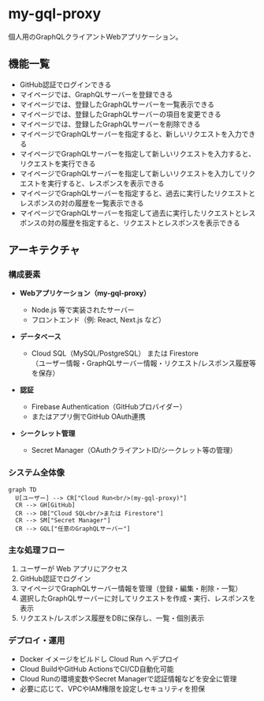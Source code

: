# my-gql-proxy

個人用のGraphQLクライアントWebアプリケーション。

## 機能一覧

- GitHub認証でログインできる
- マイページでは、GraphQLサーバーを登録できる
- マイページでは、登録したGraphQLサーバーを一覧表示できる
- マイページでは、登録したGraphQLサーバーの項目を変更できる
- マイページでは、登録したGraphQLサーバーを削除できる
- マイページでGraphQLサーバーを指定すると、新しいリクエストを入力できる
- マイページでGraphQLサーバーを指定して新しいリクエストを入力すると、リクエストを実行できる
- マイページでGraphQLサーバーを指定して新しいリクエストを入力してリクエストを実行すると、レスポンスを表示できる
- マイページでGraphQLサーバーを指定すると、過去に実行したリクエストとレスポンスの対の履歴を一覧表示できる
- マイページでGraphQLサーバーを指定して過去に実行したリクエストとレスポンスの対の履歴を指定すると、リクエストとレスポンスを表示できる

## アーキテクチャ

### 構成要素

- **Webアプリケーション（my-gql-proxy）**
  - Node.js 等で実装されたサーバー
  - フロントエンド（例: React, Next.js など）

- **データベース**
  - Cloud SQL（MySQL/PostgreSQL） または Firestore  
    （ユーザー情報・GraphQLサーバー情報・リクエスト/レスポンス履歴等を保存）

- **認証**
  - Firebase Authentication（GitHubプロバイダー）
  - またはアプリ側でGitHub OAuth連携

- **シークレット管理**
  - Secret Manager（OAuthクライアントID/シークレット等の管理）

### システム全体像

```mermaid
graph TD
  U[ユーザー] --> CR["Cloud Run<br/>(my-gql-proxy)"]
  CR --> GH[GitHub]
  CR --> DB["Cloud SQL<br/>または Firestore"]
  CR --> SM["Secret Manager"]
  CR --> GQL["任意のGraphQLサーバー"]
```

### 主な処理フロー

1. ユーザーが Web アプリにアクセス
2. GitHub認証でログイン
3. マイページでGraphQLサーバー情報を管理（登録・編集・削除・一覧）
4. 選択したGraphQLサーバーに対してリクエストを作成・実行、レスポンスを表示
5. リクエスト/レスポンス履歴をDBに保存し、一覧・個別表示

### デプロイ・運用

- Docker イメージをビルドし Cloud Run へデプロイ
- Cloud BuildやGitHub ActionsでCI/CD自動化可能
- Cloud Runの環境変数やSecret Managerで認証情報などを安全に管理
- 必要に応じて、VPCやIAM権限を設定しセキュリティを担保

